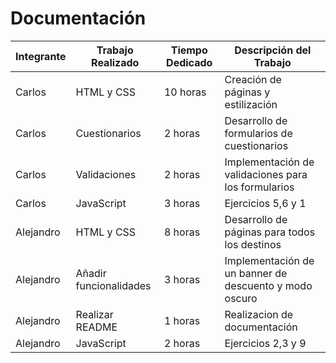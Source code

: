 # Documentación

| Integrante | Trabajo Realizado                          | Tiempo Dedicado | Descripción del Trabajo                                |
|------------|--------------------------------------------|-----------------|--------------------------------------------------------|
| Carlos     | HTML y CSS                                 | 10 horas        | Creación de páginas y estilización                     |
| Carlos     | Cuestionarios                              | 2 horas         | Desarrollo de formularios de cuestionarios             |
| Carlos     | Validaciones                               | 2 horas         | Implementación de validaciones para los formularios    |
| Carlos     | JavaScript                                 | 3 horas         | Ejercicios 5,6 y 1                                     |
| Alejandro  | HTML y CSS                                 | 8 horas         | Desarrollo de páginas para todos los destinos          |
| Alejandro  | Añadir funcionalidades                     | 3 horas         | Implementación de un banner de descuento y modo oscuro |
| Alejandro  | Realizar README                            | 1 horas         | Realizacion de documentación                           |
| Alejandro  | JavaScript                                 | 2 horas         | Ejercicios 2,3 y 9                                     |